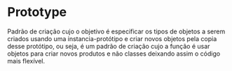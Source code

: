# Prototype

Padrão de criação cujo o objetivo é especificar os tipos de objetos a serem criados usando uma instancia-protótipo e criar novos objetos pela copia desse protótipo, ou seja, é um padrão de criação cujo a função é usar objetos para criar novos produtos e não classes deixando assim o código mais flexível.

